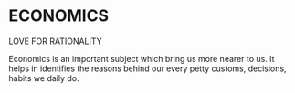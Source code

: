 # ECONOMICS
LOVE FOR RATIONALITY

Economics is an important subject which bring us more nearer to us. It helps in identifies the reasons behind our every petty customs, decisions, habits we daily do.
